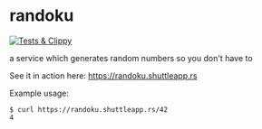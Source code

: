 # randoku

[![Tests & Clippy](https://github.com/stchris/randoku/actions/workflows/test.yml/badge.svg)](https://github.com/stchris/randoku/actions/workflows/test.yml)


a service which generates random numbers so you don't have to

See it in action here: https://randoku.shuttleapp.rs

Example usage:

```
$ curl https://randoku.shuttleapp.rs/42
4
```
